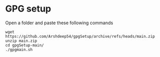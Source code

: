 # GPG setup 
Open a folder and paste these following commands
```
wget https://github.com/Arshdeep54/gpgSetup/archive/refs/heads/main.zip
unzip main.zip
cd gpgSetup-main/
./gpgmain.sh

```

